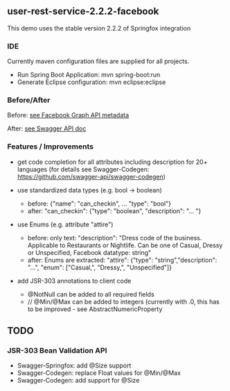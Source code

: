 
## user-rest-service-2.2.2-facebook
This demo uses the stable version 2.2.2 of Springfox integration

### IDE
Currently maven configuration files are supplied for all projects.

* Run Spring Boot Application: mvn spring-boot:run
* Generate Eclipse configuration: mvn eclipse:eclipse

### Before/After

Before: [see Facebook Graph API metadata](xdocs/api_before_after/facebook_graph_api_before.json)

After: [see Swagger API doc](xdocs/api_before_after/facebook_graph_api_after_improved.json)

### Features / Improvements
* get code completion for all attributes including description for 20+ languages
(for details see Swagger-Codegen: https://github.com/swagger-api/swagger-codegen)

* use standardized data types (e.g. bool -> boolean)
  * before: {"name": "can_checkin", ... "type": "bool"}
  * after: "can_checkin": {"type": "boolean", "description": "... "}

* use Enums (e.g. attribute "attire")
  * before: only text: "description": "Dress code of the business. Applicable to Restaurants or Nightlife. Can be one of Casual, Dressy or Unspecified, Facebook datatype: string"
  * after: Enums are extracted: "attire": {"type": "string","description": "...", "enum": ["Casual,", "Dressy,", "Unspecified"]}

* add JSR-303 annotations to client code
  * @NotNull can be added to all required fields
  * // @Min/@Max can be added to integers (currently with .0, this has to be improved - see AbstractNumericProperty
  
## TODO
### JSR-303 Bean Validation API
* Swagger-Springfox: add @Size support
* Swagger-Codegen: replace Float values for @Min/@Max
* Swagger-Codegen: add support for @Size


  
